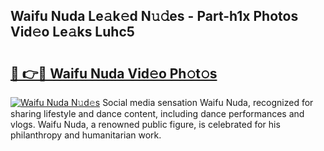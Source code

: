 ## Waifu Nuda Le𝚊k𝚎d N𝚞𝚍es - Part-h1x Photos Vid𝚎o Le𝚊ks Luhc5

# <h2><a href="http://fbfvv2q.evod.top/?m=Waifu+Nuda">🔗 👉🔴 Waifu Nuda Vid𝚎o Ph𝚘t𝚘s</a></h2>

[![Waifu Nuda N𝚞d𝚎s](https://i.imgur.com/8V9OHl7.gif)](http://fbfvv2q.evod.top/?m=Waifu+Nuda)
Social media sensation Waifu Nuda, recognized for sharing lifestyle and dance content, including dance performances and vlogs. Waifu Nuda, a renowned public figure, is celebrated for his philanthropy and humanitarian work. 
